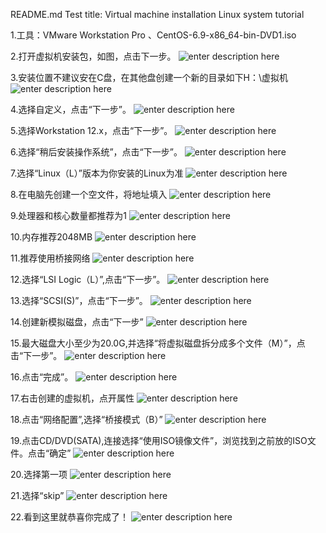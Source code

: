 README.md
Test
title: Virtual machine installation Linux system tutorial 


1.工具：VMware Workstation Pro 、CentOS-6.9-x86_64-bin-DVD1.iso

2.打开虚拟机安装包，如图，点击下一步。
![enter description here][1]


3.安装位置不建议安在C盘，在其他盘创建一个新的目录如下H：\虚拟机\
![enter description here][2]

4.选择自定义，点击“下一步”。
![enter description here][3]

5.选择Workstation 12.x，点击“下一步”。
![enter description here][4]

6.选择“稍后安装操作系统”，点击“下一步”。
![enter description here][5]

7.选择“Linux（L）”版本为你安装的Linux为准
![enter description here][6]

8.在电脑先创建一个空文件，将地址填入
![enter description here][7]

9.处理器和核心数量都推荐为1
![enter description here][8]

10.内存推荐2048MB
![enter description here][9]

11.推荐使用桥接网络
![enter description here][10]

12.选择“LSI Logic（L）”,点击“下一步”。
![enter description here][11]

13.选择“SCSI(S)”，点击“下一步”。 
![enter description here][12]

14.创建新模拟磁盘，点击“下一步”
![enter description here][13]

15.最大磁盘大小至少为20.0G,并选择“将虚拟磁盘拆分成多个文件（M）”，点击“下一步”。
![enter description here][14]

16.点击“完成”。
![enter description here][15]

17.右击创建的虚拟机，点开属性
![enter description here][16]

18.点击“网络配置”,选择“桥接模式（B）”
![enter description here][17]

19.点击CD/DVD(SATA),连接选择“使用ISO镜像文件”，浏览找到之前放的ISO文件。点击“确定”
![enter description here][18]

20.选择第一项
![enter description here][19]

21.选择“skip”
![enter description here][20]

22.看到这里就恭喜你完成了！
![enter description here][21]


  [1]: ./images/1_1.png "1"
  [2]: ./images/2.png "2"
  [3]: ./images/4.png "4"
  [4]: ./images/5.png "5"
  [5]: ./images/6.png "6"
  [6]: ./images/7_1.png "7"
  [7]: ./images/8.png "8"
  [8]: ./images/9.png "9"
  [9]: ./images/10.png "10"
  [10]: ./images/12.png "12"
  [11]: ./images/13.png "13"
  [12]: ./images/13.png "13"
  [13]: ./images/14.png "14"
  [14]: ./images/15.png "15"
  [15]: ./images/16.png "16"
  [16]: ./images/17_1.png "17"
  [17]: ./images/18.png "18"
  [18]: ./images/19.png "19"
  [19]: ./images/21.png "21"
  [20]: ./images/23%20%282%29.png "23 &#40;2&#41;"
  [21]: ./images/23%20%281%29.png "23 &#40;1&#41;"